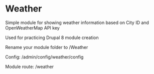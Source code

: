 # Weather
Simple module for showing weather information based on City ID and OpenWeatherMap API key

Used for practicing Drupal 8 module creation

Rename your module folder to /Weather

Config: /admin/config/weather/config

Module route: /weather